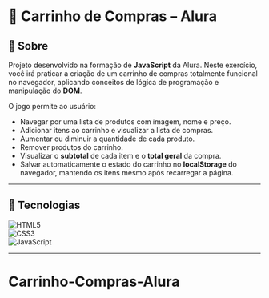 # 🛒 Carrinho de Compras – Alura

## 📝 Sobre

Projeto desenvolvido na formação de **JavaScript** da Alura. Neste exercício, você irá praticar a criação de um carrinho de compras totalmente funcional no navegador, aplicando conceitos de lógica de programação e manipulação do **DOM**.

O jogo permite ao usuário:
- Navegar por uma lista de produtos com imagem, nome e preço.  
- Adicionar itens ao carrinho e visualizar a lista de compras.  
- Aumentar ou diminuir a quantidade de cada produto.  
- Remover produtos do carrinho.  
- Visualizar o **subtotal** de cada item e o **total geral** da compra.  
- Salvar automaticamente o estado do carrinho no **localStorage** do navegador, mantendo os itens mesmo após recarregar a página.

---

## 🚀 Tecnologias

![HTML5](https://img.shields.io/badge/HTML5-000?style=for-the-badge&logo=html5&logoColor=white&labelColor=E34F26)  
![CSS3](https://img.shields.io/badge/CSS3-000?style=for-the-badge&logo=css3&logoColor=white&labelColor=1572B6)  
![JavaScript](https://img.shields.io/badge/JavaScript-000?style=for-the-badge&logo=javascript&logoColor=black&labelColor=F0DB4F)  

---
# Carrinho-Compras-Alura
